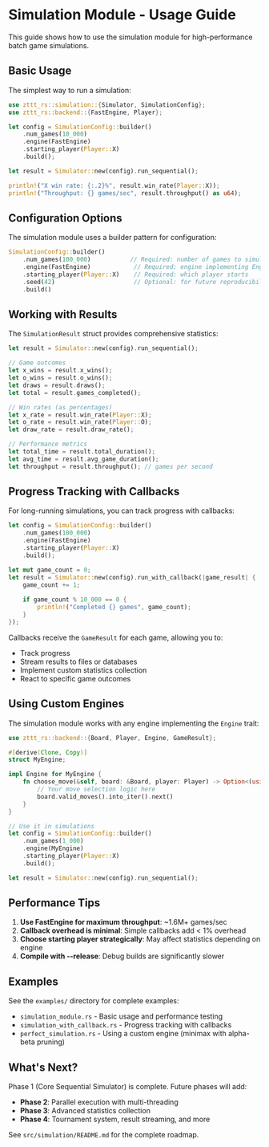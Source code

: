 # Simulation Module - Usage Guide

This guide shows how to use the simulation module for high-performance batch game simulations.

## Basic Usage

The simplest way to run a simulation:

```rust
use zttt_rs::simulation::{Simulator, SimulationConfig};
use zttt_rs::backend::{FastEngine, Player};

let config = SimulationConfig::builder()
    .num_games(10_000)
    .engine(FastEngine)
    .starting_player(Player::X)
    .build();

let result = Simulator::new(config).run_sequential();

println!("X win rate: {:.2}%", result.win_rate(Player::X));
println!("Throughput: {} games/sec", result.throughput() as u64);
```

## Configuration Options

The simulation module uses a builder pattern for configuration:

```rust
SimulationConfig::builder()
    .num_games(100_000)           // Required: number of games to simulate
    .engine(FastEngine)            // Required: engine implementing Engine trait
    .starting_player(Player::X)    // Required: which player starts
    .seed(42)                      // Optional: for future reproducibility
    .build()
```

## Working with Results

The `SimulationResult` struct provides comprehensive statistics:

```rust
let result = Simulator::new(config).run_sequential();

// Game outcomes
let x_wins = result.x_wins();
let o_wins = result.o_wins();
let draws = result.draws();
let total = result.games_completed();

// Win rates (as percentages)
let x_rate = result.win_rate(Player::X);
let o_rate = result.win_rate(Player::O);
let draw_rate = result.draw_rate();

// Performance metrics
let total_time = result.total_duration();
let avg_time = result.avg_game_duration();
let throughput = result.throughput(); // games per second
```

## Progress Tracking with Callbacks

For long-running simulations, you can track progress with callbacks:

```rust
let config = SimulationConfig::builder()
    .num_games(100_000)
    .engine(FastEngine)
    .starting_player(Player::X)
    .build();

let mut game_count = 0;
let result = Simulator::new(config).run_with_callback(|game_result| {
    game_count += 1;
    
    if game_count % 10_000 == 0 {
        println!("Completed {} games", game_count);
    }
});
```

Callbacks receive the `GameResult` for each game, allowing you to:
- Track progress
- Stream results to files or databases
- Implement custom statistics collection
- React to specific game outcomes

## Using Custom Engines

The simulation module works with any engine implementing the `Engine` trait:

```rust
use zttt_rs::backend::{Board, Player, Engine, GameResult};

#[derive(Clone, Copy)]
struct MyEngine;

impl Engine for MyEngine {
    fn choose_move(&self, board: &Board, player: Player) -> Option<(usize, usize)> {
        // Your move selection logic here
        board.valid_moves().into_iter().next()
    }
}

// Use it in simulations
let config = SimulationConfig::builder()
    .num_games(1_000)
    .engine(MyEngine)
    .starting_player(Player::X)
    .build();

let result = Simulator::new(config).run_sequential();
```

## Performance Tips

1. **Use FastEngine for maximum throughput**: ~1.6M+ games/sec
2. **Callback overhead is minimal**: Simple callbacks add < 1% overhead
3. **Choose starting player strategically**: May affect statistics depending on engine
4. **Compile with --release**: Debug builds are significantly slower

## Examples

See the `examples/` directory for complete examples:

- `simulation_module.rs` - Basic usage and performance testing
- `simulation_with_callback.rs` - Progress tracking with callbacks
- `perfect_simulation.rs` - Using a custom engine (minimax with alpha-beta pruning)

## What's Next?

Phase 1 (Core Sequential Simulator) is complete. Future phases will add:

- **Phase 2**: Parallel execution with multi-threading
- **Phase 3**: Advanced statistics collection
- **Phase 4**: Tournament system, result streaming, and more

See `src/simulation/README.md` for the complete roadmap.

